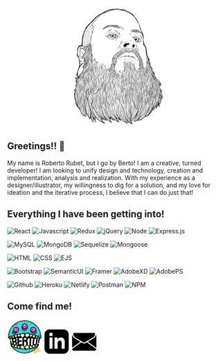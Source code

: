 <p align="center">
  <img src="./images/Faceme280.png">
</p>

## Greetings!! 👋

My name is Roberto Rubet, but I go by Berto! I am a creative, turned developer! I am looking to unify design and technology, creation and implementation, analysis and realization. With my experience as a designer/illustrator, my willingness to dig for a solution, and my love for ideation and the iterative process, I believe that I can do just that!

## Everything I have been getting into!

![React](https://img.shields.io/badge/Code-React-informational?style=flat-square&logo=React&logoColor=474747&color=474747&labelColor=2d8386) ![Javascript](https://img.shields.io/badge/Code-Javascript-informational?style=flat-square&logo=javascript&logoColor=474747&color=474747&labelColor=2d8386) ![Redux](https://img.shields.io/badge/Tools-Redux-informational?style=flat-square&logo=Redux&logoColor=474747&color=474747&labelColor=2d8386) ![jQuery](https://img.shields.io/badge/Code-jQuery-informational?style=flat-square&logo=jQuery&logoColor=474747&color=474747&labelColor=2d8386) ![Node](https://img.shields.io/badge/Code-Node.js-informational?style=flat-square&logo=node.js&logoColor=474747&color=474747&labelColor=2d8386) ![Express.js](https://img.shields.io/badge/Code-Express.js-informational?style=flat-square&logo=express&logoColor=474747&color=474747&labelColor=2d8386)

![MySQL](https://img.shields.io/badge/Database-MySQL-informational?style=flat-square&logo=mysql&logoColor=474747&color=474747&labelColor=2d8386) ![MongoDB](https://img.shields.io/badge/Database-MongoDB-informational?style=flat-square&logo=mongodb&logoColor=474747&color=474747&labelColor=2d8386) ![Sequelize](https://img.shields.io/badge/Tools-Sequelize-informational?style=flat-square&logo=sequelize&logoColor=474747&color=474747&labelColor=2d8386) ![Mongoose](https://img.shields.io/badge/Tools-mongoose-informational?style=flat-square&logo=mongoose&logoColor=474747&color=474747&labelColor=2d8386) 

![HTML](https://img.shields.io/badge/Code-HTML-informational?style=flat-square&logo=html5&logoColor=474747&color=474747&labelColor=2d8386) ![CSS](https://img.shields.io/badge/Code-CSS-informational?style=flat-square&logo=css3&logoColor=474747&color=474747&labelColor=2d8386) ![EJS](https://img.shields.io/badge/Code-EJS-informational?style=flat-square&logo=ejs-js&logoColor=474747&color=474747&labelColor=2d8386)

![Bootstrap](https://img.shields.io/badge/Style-Bootstrap-informational?style=flat-square&logo=bootstrap&logoColor=474747&color=474747&labelColor=2d8386) ![SemanticUI](https://img.shields.io/badge/Style-Semantic_UI-informational?style=flat-square&logo=semanticuireact&logoColor=474747&color=474747&labelColor=2d8386) ![Framer](https://img.shields.io/badge/Tools-Framer-informational?style=flat-square&logo=framer&logoColor=474747&color=474747&labelColor=2d8386) ![AdobeXD](https://img.shields.io/badge/Tools-AdobeXD-informational?style=flat-square&logo=adobexd&logoColor=474747&color=474747&labelColor=2d8386) ![AdobePS](https://img.shields.io/badge/Tools-AdobePS-informational?style=flat-square&logo=adobephotoshop&logoColor=474747&color=474747&labelColor=2d8386)

![Github](https://img.shields.io/badge/Tools-GitHub-informational?style=flat-square&logo=Github&logoColor=474747&color=474747&labelColor=2d8386) ![Heroku](https://img.shields.io/badge/Tools-Heroku-informational?style=flat-square&logo=Heroku&logoColor=474747&color=474747&labelColor=2d8386) ![Netlify](https://img.shields.io/badge/Tools-Netlify-informational?style=flat-square&logo=Netlify&logoColor=474747&color=474747&labelColor=2d8386) ![Postman](https://img.shields.io/badge/Tools-Postman-informational?style=flat-square&logo=postman&logoColor=474747&color=474747&labelColor=2d8386) ![NPM](https://img.shields.io/badge/Tools-NPM-informational?style=flat-square&logo=NPM&logoColor=474747&color=474747&labelColor=2d8386)

<!-- ![Roberto Rubet's github stats](https://github-readme-stats.vercel.app/api?username=bertodemus&show_icons=true&title_color=FFFFFF&icon_color=2d8386&text_color=FFFFFF&bg_color=474747&hide_border=true)
![Top Langs](https://github-readme-stats.vercel.app/api/top-langs/?username=bertodemus&title_color=FFFFFF&icon_color=d84bbf&text_color=FFFFFF&bg_color=474747&hide_border=true&layout=compact) -->
## Come find me!

[![Berto's Website](./images/artlogo.png)](https://www.robertorubet.com) [![Linkedin](./images/linkedin60.png)](https://www.linkedin.com/in/roberto-rubet-3a76859?lipi=urn%3Ali%3Apage%3Ad_flagship3_profile_view_base_contact_details%3BM%2FYCJfmaSsq99IrQHrj1LA%3D%3D) [![Berto's Email](./images/email60.png)](mailto:roberto@robertorubet.com)


<!--
**Bertodemus/bertodemus** is a ✨ _special_ ✨ repository because its `README.md` (this file) appears on your GitHub 
-->
